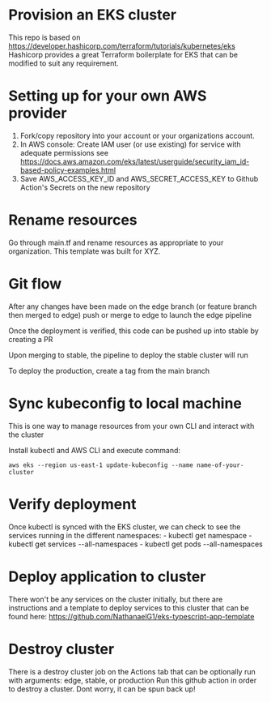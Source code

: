 # Provision an EKS cluster

This repo is based on https://developer.hashicorp.com/terraform/tutorials/kubernetes/eks
Hashicorp provides a great Terraform boilerplate for EKS that can be modified to suit any requirement.

# Setting up for your own AWS provider

1. Fork/copy repository into your account or your organizations account.
2. In AWS console: Create IAM user (or use existing) for service with adequate permissions see https://docs.aws.amazon.com/eks/latest/userguide/security_iam_id-based-policy-examples.html
3. Save AWS_ACCESS_KEY_ID and AWS_SECRET_ACCESS_KEY to Github Action's Secrets on the new repository

# Rename resources
    
Go through main.tf and rename resources as appropriate to your organization. This template was built for XYZ.

# Git flow

After any changes have been made on the edge branch (or feature branch then merged to edge) push or merge to edge
to launch the edge pipeline

Once the deployment is verified, this code can be pushed up into stable by creating a PR

Upon merging to stable, the pipeline to deploy the stable cluster will run

To deploy the production, create a tag from the main branch

# Sync kubeconfig to local machine

This is one way to manage resources from your own CLI and interact with the cluster

Install kubectl and AWS CLI and execute command:
    
    aws eks --region us-east-1 update-kubeconfig --name name-of-your-cluster

# Verify deployment

Once kubectl is synced with the EKS cluster, we can check to see the services running in the different namespaces:
    - kubectl get namespace
    - kubectl get services --all-namespaces
    - kubectl get pods --all-namespaces

# Deploy application to cluster
There won't be any services on the cluster initially, but there are instructions and a template to deploy services to this cluster
that can be found here: https://github.com/NathanaelG1/eks-typescript-app-template

# Destroy cluster
There is a destroy cluster job on the Actions tab that can be optionally run with arguments: edge, stable, or production
Run this github action in order to destroy a cluster. Dont worry, it can be spun back up!
